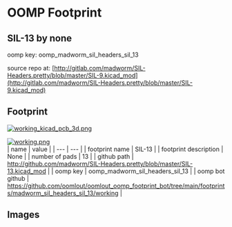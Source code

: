# OOMP Footprint  
## SIL-13  by none  
  
oomp key: oomp_madworm_sil_headers_sil_13  
  
source repo at: [http://gitlab.com/madworm/SIL-Headers.pretty/blob/master/SIL-9.kicad_mod](http://gitlab.com/madworm/SIL-Headers.pretty/blob/master/SIL-9.kicad_mod)  
## Footprint  
  
[![working_kicad_pcb_3d.png](working_kicad_pcb_3d_600.png)](working_kicad_pcb_3d.png)  
  
[![working.png](working_600.png)](working.png)  
| name | value | 
| --- | --- | 
| footprint name | SIL-13 | 
| footprint description | None | 
| number of pads | 13 | 
| github path | http://github.com/madworm/SIL-Headers.pretty/blob/master/SIL-13.kicad_mod | 
| oomp key | oomp_madworm_sil_headers_sil_13 | 
| oomp bot github | https://github.com/oomlout/oomlout_oomp_footprint_bot/tree/main/footprints/madworm_sil_headers_sil_13/working | 
## Images  
